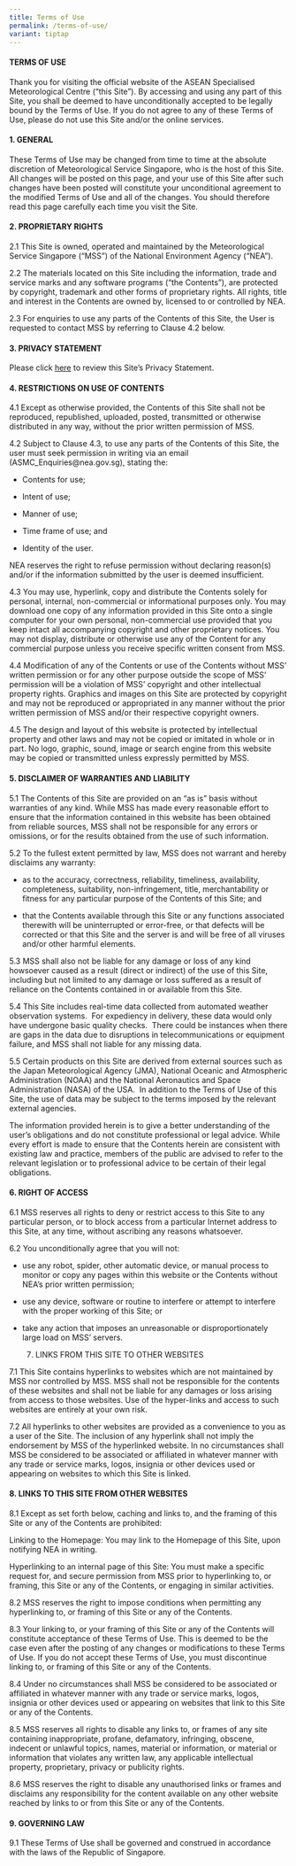 ```yaml
---
title: Terms of Use
permalink: /terms-of-use/
variant: tiptap
---
```

<h4>TERMS OF USE</h4>
<p>Thank you for visiting the official website of the ASEAN Specialised Meteorological
Centre (“this Site”). By accessing and using any part of this Site, you
shall be deemed to have unconditionally accepted to be legally bound by
the Terms of Use. If you do not agree to any of these Terms of Use, please
do not use this Site and/or the online services.</p>
<h4>1.  GENERAL</h4>
<p>These Terms of Use may be changed from time to time at the absolute discretion
of Meteorological Service Singapore, who is the host of this Site. All
changes will be posted on this page, and your use of this Site after such
changes have been posted will constitute your unconditional agreement to
the modified Terms of Use and all of the changes. You should therefore
read this page carefully each time you visit the Site.</p>
<h4>2.  PROPRIETARY RIGHTS</h4>
<p>2.1 This Site is owned, operated and maintained by the Meteorological
Service Singapore (“MSS”) of the National Environment Agency (“NEA”).</p>
<p>2.2 The materials located on this Site including the information, trade
and service marks and any software programs (“the Contents”), are protected
by copyright, trademark and other forms of proprietary rights. All rights,
title and interest in the Contents are owned by, licensed to or controlled
by NEA.</p>
<p>2.3 For enquiries to use any parts of the Contents of this Site, the User
is requested to contact MSS by referring to Clause 4.2 below.</p>
<h4>3.  PRIVACY STATEMENT</h4>
<p>Please click&nbsp;<a href="/privacy/" rel="noopener noreferrer nofollow" target="_blank">here</a>&nbsp;to review this Site’s Privacy Statement.</p>
<h4>4.  RESTRICTIONS ON USE OF CONTENTS</h4>
<p>4.1 Except as otherwise provided, the Contents of this Site shall not
be reproduced, republished, uploaded, posted, transmitted or otherwise
distributed in any way, without the prior written permission of MSS.</p>
<p>4.2 Subject to Clause 4.3, to use any parts of the Contents of this Site,
the user must seek permission in writing via an email (ASMC_Enquiries@nea.gov.sg),
stating the:</p>
<ul data-tight="true" class="tight">
<li>
<p>Contents for use;</p>
</li>
<li>
<p>Intent of use;</p>
</li>
<li>
<p>Manner of use;</p>
</li>
<li>
<p>Time frame of use; and</p>
</li>
<li>
<p>Identity of the user.</p>
</li>
</ul>
<p>NEA reserves the right to refuse permission without declaring reason(s)
and/or if the information submitted by the user is deemed insufficient.</p>
<p>4.3 You may use, hyperlink, copy and distribute the Contents solely for
personal, internal, non-commercial or informational purposes only. You
may download one copy of any information provided in this Site onto a single
computer for your own personal, non-commercial use provided that you keep
intact all accompanying copyright and other proprietary notices. You may
not display, distribute or otherwise use any of the Content for any commercial
purpose unless you receive specific written consent from MSS.</p>
<p>4.4 Modification of any of the Contents or use of the Contents without
MSS’ written permission or for any other purpose outside the scope of MSS’
permission will be a violation of MSS’ copyright and other intellectual
property rights. Graphics and images on this Site are protected by copyright
and may not be reproduced or appropriated in any manner without the prior
written permission of MSS and/or their respective copyright owners.</p>
<p>4.5 The design and layout of this website is protected by intellectual
property and other laws and may not be copied or imitated in whole or in
part. No logo, graphic, sound, image or search engine from this website
may be copied or transmitted unless expressly permitted by MSS.</p>
<h4>5.  DISCLAIMER OF WARRANTIES AND LIABILITY</h4>
<p>5.1 The Contents of this Site are provided on an “as is” basis without
warranties of any kind. While MSS has made every reasonable effort to ensure
that the information contained in this website has been obtained from reliable
sources, MSS shall not be responsible for any errors or omissions, or for
the results obtained from the use of such information.</p>
<p>5.2 To the fullest extent permitted by law, MSS does not warrant and hereby
disclaims any warranty:</p>
<ul data-tight="true" class="tight">
<li>
<p>as to the accuracy, correctness, reliability, timeliness, availability,
completeness, suitability, non-infringement, title, merchantability or
fitness for any particular purpose of the Contents of this Site; and</p>
</li>
<li>
<p>that the Contents available through this Site or any functions associated
therewith will be uninterrupted or error-free, or that defects will be
corrected or that this Site and the server is and will be free of all viruses
and/or other harmful elements.</p>
</li>
</ul>
<p>5.3 MSS shall also not be liable for any damage or loss of any kind howsoever
caused as a result (direct or indirect) of the use of this Site, including
but not limited to any damage or loss suffered as a result of reliance
on the Contents contained in or available from this Site.</p>
<p>5.4 This Site includes real-time data collected from automated weather
observation systems.&nbsp; For expediency in delivery, these data would
only have undergone basic quality checks.&nbsp; There could be instances
when there are gaps in the data due to disruptions in telecommunications
or equipment failure, and MSS shall not liable for any missing data.</p>
<p>5.5 Certain products on this Site are derived from external sources such
as the Japan Meteorological Agency (JMA), National Oceanic and Atmospheric
Administration (NOAA) and the National Aeronautics and Space Administration
(NASA) of the USA.&nbsp; In addition to the Terms of Use of this Site,
the use of data may be subject to the terms imposed by the relevant external
agencies.</p>
<p>The information provided herein is to give a better understanding of the
user’s obligations and do not constitute professional or legal advice.
While every effort is made to ensure that the Contents herein are consistent
with existing law and practice, members of the public are advised to refer
to the relevant legislation or to professional advice to be certain of
their legal obligations.</p>
<h4>6.  RIGHT OF ACCESS</h4>
<p>6.1 MSS reserves all rights to deny or restrict access to this Site to
any particular person, or to block access from a particular Internet address
to this Site, at any time, without ascribing any reasons whatsoever.</p>
<p>6.2 You unconditionally agree that you will not:</p>
<ul>
<li>
<p>use any robot, spider, other automatic device, or manual process to monitor
or copy any pages within this website or the Contents without NEA’s prior
written permission;</p>
</li>
<li>
<p>use any device, software or routine to interfere or attempt to interfere
with the proper working of this Site; or</p>
</li>
<li>
<p>take any action that imposes an unreasonable or disproportionately large
load on MSS’ servers.</p>
<ol start="7" data-tight="true" class="tight">
<li>
<p>LINKS FROM THIS SITE TO OTHER WEBSITES</p>
</li>
</ol>
</li>
</ul>
<p>7.1 This Site contains hyperlinks to websites which are not maintained
by MSS nor controlled by MSS. MSS shall not be responsible for the contents
of these websites and shall not be liable for any damages or loss arising
from access to those websites. Use of the hyper-links and access to such
websites are entirely at your own risk.</p>
<p>7.2 All hyperlinks to other websites are provided as a convenience to
you as a user of the Site. The inclusion of any hyperlink shall not imply
the endorsement by MSS of the hyperlinked website. In no circumstances
shall MSS be considered to be associated or affiliated in whatever manner
with any trade or service marks, logos, insignia or other devices used
or appearing on websites to which this Site is linked.</p>
<h4>8.  LINKS TO THIS SITE FROM OTHER WEBSITES</h4>
<p>8.1 Except as set forth below, caching and links to, and the framing of
this Site or any of the Contents are prohibited:</p>
<p>Linking to the Homepage: You may link to the Homepage of this Site, upon
notifying NEA in writing.</p>
<p>Hyperlinking to an internal page of this Site: You must make a specific
request for, and secure permission from MSS prior to hyperlinking to, or
framing, this Site or any of the Contents, or engaging in similar activities.</p>
<p>8.2 MSS reserves the right to impose conditions when permitting any hyperlinking
to, or framing of this Site or any of the Contents.</p>
<p>8.3 Your linking to, or your framing of this Site or any of the Contents
will constitute acceptance of these Terms of Use. This is deemed to be
the case even after the posting of any changes or modifications to these
Terms of Use. If you do not accept these Terms of Use, you must discontinue
linking to, or framing of this Site or any of the Contents.</p>
<p>8.4 Under no circumstances shall MSS be considered to be associated or
affiliated in whatever manner with any trade or service marks, logos, insignia
or other devices used or appearing on websites that link to this Site or
any of the Contents.</p>
<p>8.5 MSS reserves all rights to disable any links to, or frames of any
site containing inappropriate, profane, defamatory, infringing, obscene,
indecent or unlawful topics, names, material or information, or material
or information that violates any written law, any applicable intellectual
property, proprietary, privacy or publicity rights.</p>
<p>8.6 MSS reserves the right to disable any unauthorised links or frames
and disclaims any responsibility for the content available on any other
website reached by links to or from this Site or any of the Contents.</p>
<h4>9.  GOVERNING LAW</h4>
<p>9.1 These Terms of Use shall be governed and construed in accordance with
the laws of the Republic of Singapore.</p>